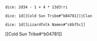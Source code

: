 `dice: 2d34 - 1 + 4 * 13d3!ri`

`dice: 1d[[Cold Sun Tribe#^b04781]]|Clan`

`dice: 1d[[Lizardfolk Names#^c6bf5c]]`

[[Cold Sun Tribe#^b04781]]